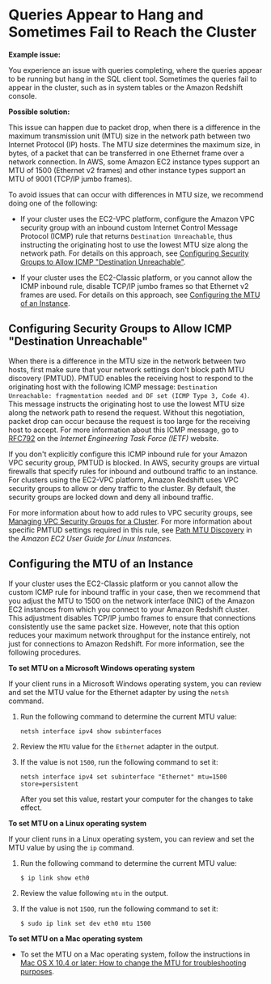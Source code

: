 # Queries Appear to Hang and Sometimes Fail to Reach the Cluster<a name="connecting-drop-issues"></a>

**Example issue:**

You experience an issue with queries completing, where the queries appear to be running but hang in the SQL client tool\. Sometimes the queries fail to appear in the cluster, such as in system tables or the Amazon Redshift console\. 

**Possible solution:**

 This issue can happen due to packet drop, when there is a difference in the maximum transmission unit \(MTU\) size in the network path between two Internet Protocol \(IP\) hosts\. The MTU size determines the maximum size, in bytes, of a packet that can be transferred in one Ethernet frame over a network connection\. In AWS, some Amazon EC2 instance types support an MTU of 1500 \(Ethernet v2 frames\) and other instance types support an MTU of 9001 \(TCP/IP jumbo frames\)\. 

 To avoid issues that can occur with differences in MTU size, we recommend doing one of the following: 

+ If your cluster uses the EC2\-VPC platform, configure the Amazon VPC security group with an inbound custom Internet Control Message Protocol \(ICMP\) rule that returns `Destination Unreachable`, thus instructing the originating host to use the lowest MTU size along the network path\. For details on this approach, see [Configuring Security Groups to Allow ICMP "Destination Unreachable"](#configure-custom-icmp)\. 

+ If your cluster uses the EC2\-Classic platform, or you cannot allow the ICMP inbound rule, disable TCP/IP jumbo frames so that Ethernet v2 frames are used\. For details on this approach, see [Configuring the MTU of an Instance](#set-mtu)\.

## Configuring Security Groups to Allow ICMP "Destination Unreachable"<a name="configure-custom-icmp"></a>

 When there is a difference in the MTU size in the network between two hosts, first make sure that your network settings don't block path MTU discovery \(PMTUD\)\. PMTUD enables the receiving host to respond to the originating host with the following ICMP message: `Destination Unreachable: fragmentation needed and DF set (ICMP Type 3, Code 4)`\. This message instructs the originating host to use the lowest MTU size along the network path to resend the request\. Without this negotiation, packet drop can occur because the request is too large for the receiving host to accept\. For more information about this ICMP message, go to [RFC792](http://tools.ietf.org/html/rfc792) on the *Internet Engineering Task Force \(IETF\)* website\. 

 If you don't explicitly configure this ICMP inbound rule for your Amazon VPC security group, PMTUD is blocked\. In AWS, security groups are virtual firewalls that specify rules for inbound and outbound traffic to an instance\. For clusters using the EC2\-VPC platform, Amazon Redshift uses VPC security groups to allow or deny traffic to the cluster\. By default, the security groups are locked down and deny all inbound traffic\.

 For more information about how to add rules to VPC security groups, see [Managing VPC Security Groups for a Cluster](managing-vpc-security-groups.md)\. For more information about specific PMTUD settings required in this rule, see [Path MTU Discovery](http://docs.aws.amazon.com/AWSEC2/latest/UserGuide/network_mtu.html#path_mtu_discovery) in the *Amazon EC2 User Guide for Linux Instances\.* 

## Configuring the MTU of an Instance<a name="set-mtu"></a>

 If your cluster uses the EC2\-Classic platform or you cannot allow the custom ICMP rule for inbound traffic in your case, then we recommend that you adjust the MTU to 1500 on the network interface \(NIC\) of the Amazon EC2 instances from which you connect to your Amazon Redshift cluster\. This adjustment disables TCP/IP jumbo frames to ensure that connections consistently use the same packet size\. However, note that this option reduces your maximum network throughput for the instance entirely, not just for connections to Amazon Redshift\. For more information, see the following procedures\. 

**To set MTU on a Microsoft Windows operating system**

If your client runs in a Microsoft Windows operating system, you can review and set the MTU value for the Ethernet adapter by using the `netsh` command\. 

1. Run the following command to determine the current MTU value: 

   ```
   netsh interface ipv4 show subinterfaces
   ```

1.  Review the `MTU` value for the `Ethernet` adapter in the output\. 

1. If the value is not `1500`, run the following command to set it: 

   ```
   netsh interface ipv4 set subinterface "Ethernet" mtu=1500 store=persistent
   ```

   After you set this value, restart your computer for the changes to take effect\.

**To set MTU on a Linux operating system**

 If your client runs in a Linux operating system, you can review and set the MTU value by using the `ip` command\. 

1. Run the following command to determine the current MTU value: 

   ```
   $ ip link show eth0
   ```

1. Review the value following `mtu` in the output\. 

1. If the value is not `1500`, run the following command to set it: 

   ```
   $ sudo ip link set dev eth0 mtu 1500
   ```

**To set MTU on a Mac operating system**

+ To set the MTU on a Mac operating system, follow the instructions in [Mac OS X 10\.4 or later: How to change the MTU for troubleshooting purposes](http://support.apple.com/kb/ht2532)\.